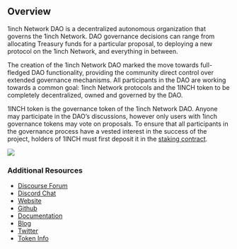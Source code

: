 ## Overview
1inch Network DAO is a decentralized autonomous organization that governs the 1inch Network. DAO governance decisions can range from allocating Treasury funds for a particular proposal, to deploying a new protocol on the 1inch Network, and everything in between.

The creation of the 1inch Network DAO marked the move towards full-fledged DAO functionality, providing the community direct control over extended governance mechanisms. All participants in the DAO are working towards a common goal: 1inch Network protocols and the 1INCH token to be completely decentralized, owned and governed by the DAO.

1INCH token is the governance token of the 1inch Network DAO. Anyone may participate in the DAO’s discussions, however only users with 1inch governance tokens may vote on proposals. To ensure that all participants in the governance process have a vested interest in the success of the project, holders of 1INCH must first deposit it in the [staking contract](https://app.1inch.io/#/1/dao/governance?action=stake). 

![](https://raw.githubusercontent.com/1inch/1inch-docs/master/static/img/table_gov_process.png?token=AOJLJYFEO7PB7SPEPGHOHV3BYIABC)

### Additional Resources

* [Discourse Forum](https://gov.1inch.io/)
* [Discord Chat](https://discord.gg/FZADkCZ )
* [Website](https://1inch.io/)
* [Github](https://github.com/1inch)
* [Documentation](https://docs.1inch.io/)
* [Blog](https://blog.1inch.io)
* [Twitter](https://twitter.com/1inchNetwork)
* [Token Info](https://www.coingecko.com/en/coins/1inch)
